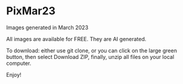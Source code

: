 # PixMar23
Images generated in March 2023

All images are available for FREE. They are AI generated. 

To download: either use git clone, or you can click on the large green button, then select Download ZIP, finally, unzip all files on your local computer.

Enjoy!
